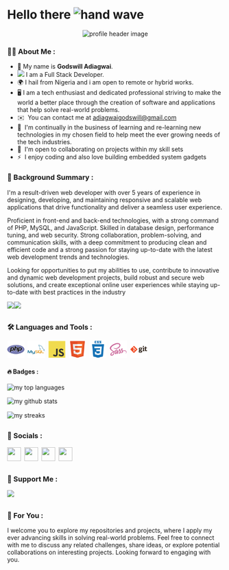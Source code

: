 Hello there ![hand wave](https://user-images.githubusercontent.com/18350557/176309783-0785949b-9127-417c-8b55-ab5a4333674e.gif)
==
<div align="center">
  <img src="https://media.giphy.com/media/M9gbBd9nbDrOTu1Mqx/giphy.gif" width="100" alt="profile header image" />
</div>

### :man_technologist: About Me :
* :name_badge: My name is <b>Godswill Adiagwai</b>.
* <img src="https://media.giphy.com/media/WUlplcMpOCEmTGBtBW/giphy.gif" width="30"> I am a Full Stack Developer.
* :earth_africa: I hail from Nigeria and i am open to remote or hybrid works.
* :desktop_computer: I am a tech enthusiast and dedicated professional striving to make the world a better place through the creation of software and applications that help solve real-world problems.
* :envelope:  You can contact me at [adiagwaigodswill@gmail.com](mailto:adiagwaigodswill@gmail.com)
* :brain:  I'm continually in the business of learning and re-learning new technologies in my chosen field to help meet the ever growing needs of the tech industries.
* :handshake:  I'm open to collaborating on projects within my skill sets
* :zap:  I enjoy coding and also love building embedded system gadgets

### :scroll: Background Summary :
I'm a result-driven web developer with over 5 years of experience in designing, developing, and maintaining responsive and scalable web applications that drive functionality and deliver a seamless user experience. 

Proficient in front-end and back-end technologies, with a strong command of PHP, MySQL, and JavaScript.
Skilled in database design, performance tuning, and web security. Strong collaboration, problem-solving, and communication skills, with a deep commitment to producing clean and efficient code and a strong passion for staying up-to-date with the latest web development trends and technologies.

Looking for opportunities to put my abilities to use, contribute to innovative and dynamic web development projects, build robust and secure web solutions, and create exceptional online user experiences while staying up-to-date with best practices in the industry


<a href="https://www.github.com/euroadams" target="_blank" rel="noreferrer"><img src="https://img.shields.io/github/followers/euroadams?logo=github&style=for-the-badge&color=0891b2&labelColor=1c1917" /></a><a href="https://www.twitter.com/euroadams" target="_blank" rel="noreferrer"><img src="https://img.shields.io/twitter/follow/euroadams?logo=twitter&style=for-the-badge&color=0891b2&labelColor=1c1917"/></a>

##

### :hammer_and_wrench: Languages and Tools :
<p>
<a href="https://www.php.net/" target="_blank" rel="noreferrer"><img src="https://github.com/devicons/devicon/blob/master/icons/php/php-original.svg" title="PHP" alt="PHP" width="40" height="40"/></a>&nbsp;
<a href="https://www.mysql.com/" target="_blank" rel="noreferrer"><img src="https://github.com/devicons/devicon/blob/master/icons/mysql/mysql-original-wordmark.svg" title="MySQL"  alt="MySQL" width="40" height="40"/></a>&nbsp;
<a href="https://www.javascript.com/" target="_blank" rel="noreferrer"><img src="https://github.com/devicons/devicon/blob/master/icons/javascript/javascript-original.svg" title="JavaScript" alt="JavaScript" width="40" height="40"/></a>&nbsp;
<a href="https://www.w3schools.com/html/" target="_blank" rel="noreferrer"><img src="https://github.com/devicons/devicon/blob/master/icons/html5/html5-original.svg" title="HTML5" alt="HTML5" width="40" height="40"/></a>&nbsp;
<a href="https://www.w3schools.com/css/" target="_blank" rel="noreferrer"><img src="https://github.com/devicons/devicon/blob/master/icons/css3/css3-plain-wordmark.svg" title="CSS3" alt="CSS3" width="40" height="40"/></a>&nbsp;
<a href="https://www.sass-lang.com/" target="_blank" rel="noreferrer"><img src="https://github.com/devicons/devicon/blob/master/icons/sass/sass-original.svg" title="Sass"  alt="Sass" width="40" height="40"/></a>&nbsp;
<a href="https://www.git-scm.com/" target="_blank" rel="noreferrer"><img src="https://github.com/devicons/devicon/blob/master/icons/git/git-original-wordmark.svg" title="Git" **alt="Git" width="40" height="40"/></a>&nbsp;
</p>

#### :fire: Badges :
<p><img align="left" src="https://github-readme-stats.vercel.app/api/top-langs?username=euroadams&show_icons=true&locale=en&layout=compact" alt="my top languages" /></p>
&nbsp;
<p><img align="center" src="https://github-readme-stats.vercel.app/api?username=euroadams&locale=en&show_icons=true" alt="my github stats" /></p>

<p><img align="center" src="https://github-readme-streak-stats.herokuapp.com/?user=euroadams" alt="my streaks" /></p>

##

### :electric_plug: Socials :

<p align="left"><a href="https://www.github.com/euroadams" target="_blank" rel="noreferrer"><img src="https://raw.githubusercontent.com/danielcranney/readme-generator/main/public/icons/socials/github.svg" width="32" height="32" /></a>&nbsp;
<a href="https://www.linkedin.com/in/godswill-adiagwai" target="_blank" rel="noreferrer"><img src="https://raw.githubusercontent.com/danielcranney/readme-generator/main/public/icons/socials/linkedin.svg" width="32" height="32" /></a>&nbsp;
<a href="http://www.medium.com/@euroadams" target="_blank" rel="noreferrer"><img src="https://raw.githubusercontent.com/danielcranney/readme-generator/main/public/icons/socials/medium.svg" width="32" height="32" /></a>&nbsp;
<a href="https://www.x.com/euroadams" target="_blank" rel="noreferrer"><img src="https://raw.githubusercontent.com/danielcranney/readme-generator/main/public/icons/socials/twitter.svg" width="32" height="32" /></a></p>
<!--
### :writing_hand: Blog Posts :
<!-- BLOG-POST-LIST:START -->
<!-- BLOG-POST-LIST:END -->

##
### :open_hands: Support Me :

<a href="https://www.buymeacoffee.com/euroadams"><img src="https://cdn.buymeacoffee.com/buttons/v2/default-yellow.png" width="200" /></a>

##
### :hugs: For You :
I welcome you to explore my repositories and projects, where I apply my ever advancing skills in solving real-world problems. Feel free to connect with me to discuss any related challenges, share ideas, or explore potential collaborations on interesting projects. Looking forward to engaging with you.

<!--
euroadams/euroadams is a ✨ special ✨ repository because its `README.md` (this file) appears on your GitHub profile.
You can click the Preview link to take a look at your changes.
-->
